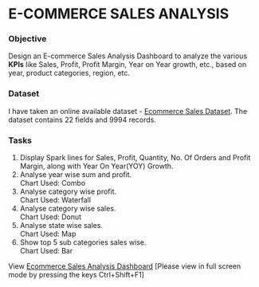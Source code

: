 # E-COMMERCE SALES ANALYSIS

### Objective
Design an E-commerce Sales Analysis Dashboard to analyze the various **KPIs** like Sales, Profit, Profit Margin, Year on Year growth, etc., based on year, product categories, region, etc. 

### Dataset
I have taken an online available dataset - [Ecommerce Sales Dataset](https://github.com/RuchiRaina3/Ecommerce-Sales-Analysis/blob/main/Ecommerce%20Sales%20Dataset.xlsx/). The dataset contains 22 fields and 9994 records.

### Tasks
1. Display Spark lines for Sales, Profit, Quantity, No. Of Orders and Profit Margin, along with Year On Year(YOY) Growth.
2. Analyse year wise sum and profit. <br>Chart Used: Combo
3. Analyse category wise profit. <br>Chart Used: Waterfall
4. Analyse category wise sales. <br>Chart Used: Donut
5. Analyse state wise sales. <br>Chart Used: Map
6. Show top 5 sub categories sales wise. <br>Chart Used: Bar

View [Ecommerce Sales Analysis Dashboard](https://github.com/RuchiRaina3/Ecommerce-Sales-Analysis/blob/main/Ecommerce%20Sales%20Analysis%20Dashboard.xlsx/) [Please view in full screen mode by pressing the keys Ctrl+Shift+F1]
